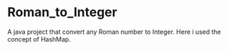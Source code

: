 # Roman_to_Integer
A java project that convert any Roman number to Integer. Here i used the concept of HashMap.
